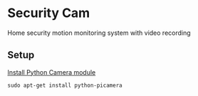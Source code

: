 # Security Cam

Home security motion monitoring system with video recording


## Setup
[Install Python Camera module](https://www.raspberrypi.org/documentation/usage/camera/python/README.md)

```
sudo apt-get install python-picamera
```